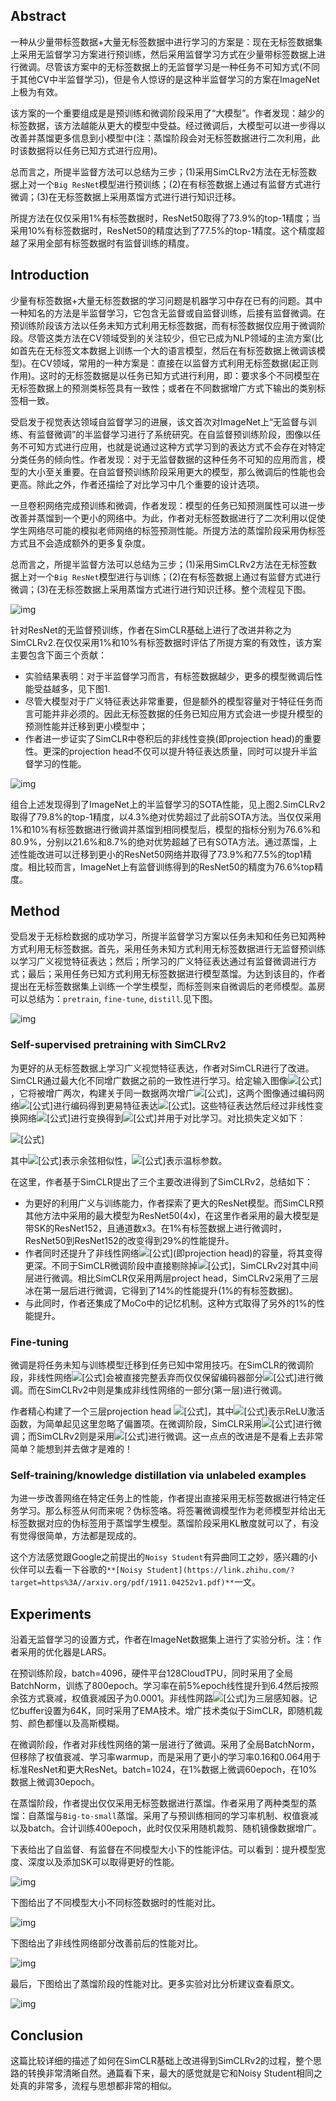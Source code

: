 ## **Abstract**

一种从少量带标签数据+大量无标签数据中进行学习的方案是：现在无标签数据集上采用无监督学习方案进行预训练，然后采用监督学习方式在少量带标签数据上进行微调。尽管该方案中的无标签数据上的无监督学习是一种任务不可知方式(不同于其他CV中半监督学习)，但是令人惊讶的是这种半监督学习的方案在ImageNet上极为有效。

该方案的一个重要组成是是预训练和微调阶段采用了“大模型”。作者发现：越少的标签数据，该方法越能从更大的模型中受益。经过微调后，大模型可以进一步得以改善并蒸馏更多信息到小模型中(注：蒸馏阶段会对无标签数据进行二次利用，此时该数据将以任务已知方式进行应用)。

总而言之，所提半监督方法可以总结为三步；(1)采用SimCLRv2方法在无标签数据上对一个`Big ResNet`模型进行预训练；(2)在有标签数据上通过有监督方式进行微调；(3)在无标签数据上采用蒸馏方式进行进行知识迁移。

所提方法在仅仅采用1%有标签数据时，ResNet50取得了73.9%的top-1精度；当采用10%有标签数据时，ResNet50的精度达到了77.5%的top-1精度。这个精度超越了采用全部有标签数据时有监督训练的精度。

## **Introduction**

少量有标签数据+大量无标签数据的学习问题是机器学习中存在已有的问题。其中一种知名的方法是半监督学习，它包含无监督或自监督训练，后接有监督微调。在预训练阶段该方法以任务未知方式利用无标签数据，而有标签数据仅应用于微调阶段。尽管这类方法在CV领域受到的关注较少，但它已成为NLP领域的主流方案(比如首先在无标签文本数据上训练一个大的语言模型，然后在有标签数据上微调该模型)。在CV领域，常用的一种方案是：直接在以监督方式利用无标签数据(起正则作用)。这时的无标签数据是以任务已知方式进行利用，即：要求多个不同模型在无标签数据上的预测类标签具有一致性；或者在不同数据增广方式下输出的类别标签相一致。

受启发于视觉表达领域自监督学习的进展，该文首次对ImageNet上“无监督与训练、有监督微调”的半监督学习进行了系统研究。在自监督预训练阶段，图像以任务不可知方式进行应用，也就是说通过这种方式学习到的表达方式不会存在对特定分类任务的倾向性。作者发现：对于无监督数据的这种任务不可知的应用而言，模型的大小至关重要。在自监督预训练阶段采用更大的模型，那么微调后的性能也会更高。除此之外，作者还描绘了对比学习中几个重要的设计选项。

一旦卷积网络完成预训练和微调，作者发现：模型的任务已知预测属性可以进一步改善并蒸馏到一个更小的网络中。为此，作者对无标签数据进行了二次利用以促使学生网络尽可能的模拟老师网络的标签预测性能。所提方法的蒸馏阶段采用伪标签方式且不会造成额外的更多复杂度。

总而言之，所提半监督方法可以总结为三步；(1)采用SimCLRv2方法在无标签数据上对一个`Big ResNet`模型进行与训练；(2)在有标签数据上通过有监督方式进行微调；(3)在无标签数据上采用蒸馏方式进行进行知识迁移。整个流程见下图。

![img](https://pic2.zhimg.com/80/v2-f05bade54506584cbaa546884298c399_1440w.jpg)

针对ResNet的无监督预训练，作者在SimCLR基础上进行了改进并称之为SimCLRv2.在仅仅采用1%和10%有标签数据时评估了所提方案的有效性，该方案主要包含下面三个贡献：

- 实验结果表明：对于半监督学习而言，有标签数据越少，更多的模型微调后性能受益越多，见下图1.
- 尽管大模型对于广义特征表达非常重要，但是额外的模型容量对于特征任务而言可能并非必须的。因此无标签数据的任务已知应用方式会进一步提升模型的预测性能并迁移到更小模型中；
- 作者进一步证实了SimCLR中卷积后的非线性变换(即projection head)的重要性。更深的projection head不仅可以提升特征表达质量，同时可以提升半监督学习的性能。

![img](https://pic1.zhimg.com/80/v2-8134574d00d387f39ee04643841366b0_1440w.jpg)

组合上述发现得到了ImageNet上的半监督学习的SOTA性能，见上图2.SimCLRv2取得了79.8%的top-1精度，以4.3%绝对优势超过了此前SOTA方法。当仅仅采用1%和10%有标签数据进行微调并蒸馏到相同模型后，模型的指标分别为76.6%和80.9%，分别以21.6%和8.7%的绝对优势超越了已有SOTA方法。通过蒸馏，上述性能改进可以迁移到更小的ResNet50网络并取得了73.9%和77.5%的top1精度。相比较而言，ImageNet上有监督训练得到的ResNet50的精度为76.6%top精度。

## **Method**

受启发于无标检数据的成功学习，所提半监督学习方案以任务未知和任务已知两种方式利用无标签数据。首先，采用任务未知方式利用无标签数据进行无监督预训练以学习广义视觉特征表达；然后；所学习的广义特征表达通过有监督微调进行方式；最后；采用任务已知方式利用无标签数据进行模型蒸馏。为达到该目的，作者提出在无标签数据集上训练一个学生模型，而标签则来自微调后的老师模型。盖房可以总结为：`pretrain`, `fine-tune`, `distill`.见下图。

![img](https://pic3.zhimg.com/80/v2-9a1df663d94f8395b4f6511a182ff632_1440w.jpg)

### **Self-supervised pretraining with SimCLRv2**

为更好的从无标签数据上学习广义视觉特征表达，作者对SimCLR进行了改进。SimCLR通过最大化不同增广数据之前的一致性进行学习。给定输入图像![[公式]](https://www.zhihu.com/equation?tex=x_i)，它将被增广两次，构建关于同一数据两次增广![[公式]](https://www.zhihu.com/equation?tex=x_%7B2k-1%7D%2Cx_%7B2k%7D)，这两个图像通过编码网络![[公式]](https://www.zhihu.com/equation?tex=f%28%5Ccdot%29)进行编码得到更易特征表达![[公式]](https://www.zhihu.com/equation?tex=h_%7B2k-1%7D%2C+h_%7B2k%7D)。这些特征表达然后经过非线性变换网络![[公式]](https://www.zhihu.com/equation?tex=g%28%5Ccdot%29)进行变换得到![[公式]](https://www.zhihu.com/equation?tex=z_%7B2k-1%7D%2Cz_%7B2k%7D)并用于对比学习。对比损失定义如下：

![[公式]](https://www.zhihu.com/equation?tex=%5Cmathcal%7Bl%7D_%7Bi%2Cj%7D%5E%7BNT-X_%7Bent%7D%7D+%3D+-log+%5Cfrac%7Bexp%28sim%28z_i%2C+z_j%29%2F%5Ctau%29%7D%7B%5Csum_%7Bk%3D1%7D%5E%7B2N%7D+%5Cmathcal%7B1%7D_%7B%5Bk%5Cne+i%5D%7D+exp%28sim%28z_i%2Cz_k%29%2F%5Ctau%29%7D+%5C%5C)

其中![[公式]](https://www.zhihu.com/equation?tex=sim%28%5Ccdot%2C+%5Ccdot%29)表示余弦相似性，![[公式]](https://www.zhihu.com/equation?tex=%5Ctau)表示温标参数。

在这里，作者基于SimCLR提出了三个主要改进得到了SimCLRv2，总结如下：

- 为更好的利用广义与训练能力，作者探索了更大的ResNet模型。而SimCLR预其他方法中采用的最大模型为ResNet50(4x)，在这里作者采用的最大模型是带SK的ResNet152，且通道数x3。在1%有标签数据上进行微调时，ResNet50到ResNet152的改变得到29%的性能提升。
- 作者同时还提升了非线性网络![[公式]](https://www.zhihu.com/equation?tex=g%28%5Ccdot%29)(即projection head)的容量，将其变得更深。不同于SimCLR微调阶段中直接剔除掉![[公式]](https://www.zhihu.com/equation?tex=g%28%5Ccdot%29)，SimCLRv2对其中间层进行微调。相比SimCLR仅采用两层project head，SimCLRv2采用了三层冰在第一层后进行微调，它得到了14%的性能提升(1%的有标签数据)。
- 与此同时，作者还集成了MoCo中的记忆机制。这种方式取得了另外的1%的性能提升。

### **Fine-tuning**

微调是将任务未知与训练模型迁移到任务已知中常用技巧。在SimCLR的微调阶段，非线性网络![[公式]](https://www.zhihu.com/equation?tex=g%28%5Cdot%29)会被直接完整丢弃而仅仅保留编码器部分![[公式]](https://www.zhihu.com/equation?tex=f%28%5Ccdot%29)进行微调。而在SimCLRv2中则是集成非线性网络的一部分(第一层)进行微调。

作者精心构建了一个三层projection head ![[公式]](https://www.zhihu.com/equation?tex=g%28h_i%29+%3D+W%5E%7B%283%29%7D%28%5Csigma%28W%5E%7B%282%29%7D%5Csigma%28W%5E%7B%281%29%7Dh_i%29%29%29)，其中![[公式]](https://www.zhihu.com/equation?tex=%5Csigma)表示ReLU激活函数，为简单起见这里忽略了偏置项。在微调阶段，SimCLR采用![[公式]](https://www.zhihu.com/equation?tex=f%5E%7Btask%7D%28x_i%29+%3D+W%5E%7Btask%7Df%28x_i%29)进行微调；而SimCLRv2则是采用![[公式]](https://www.zhihu.com/equation?tex=f%5E%7Btask%7D+%3D+W%5E%7Btask%7D+%5Csigma%28W%5E%7B%281%29%7Df%28x_i%29%29)进行微调。这一点点的改进是不是看上去非常简单？能想到并去做才是难的！

### **Self-training/knowledge distillation via unlabeled examples**

为进一步改善网络在特定任务上的性能，作者提出直接采用无标签数据进行特定任务学习。那么标签从何而来呢？伪标签咯。将签署微调模型作为老师模型并给出无标签数据对应的伪标签用于蒸馏学生模型。蒸馏阶段采用KL散度就可以了，有没有觉得很简单，方法都是现成的。

这个方法感觉跟Google之前提出的`Noisy Student`有异曲同工之妙，感兴趣的小伙伴可以去看一下谷歌的`**[Noisy Student](https://link.zhihu.com/?target=https%3A//arxiv.org/pdf/1911.04252v1.pdf)**`一文。

## **Experiments**

沿着无监督学习的设置方式，作者在ImageNet数据集上进行了实验分析。注：作者采用的优化器是LARS。

在预训练阶段，batch=4096，硬件平台128CloudTPU，同时采用了全局BatchNorm，训练了800epoch。学习率在前5%epoch线性提升到6.4然后按照余弦方式衰减，权值衰减因子为0.0001。非线性网路![[公式]](https://www.zhihu.com/equation?tex=g%28%5Ccdot%29)为三层感知器。记忆buffer设置为64K，同时采用了EMA技术。增广技术类似于SimCLR，即随机裁剪、颜色都懂以及高斯模糊。

在微调阶段，作者对非线性网络的第一层进行了微调。采用了全局BatchNorm，但移除了权值衰减、学习率warmup，而是采用了更小的学习率0.16和0.064用于标准ResNet和更大ResNet。batch=1024，在1%数据上微调60epoch，在10%数据上微调30epoch。

在蒸馏阶段，作者提出仅仅采用无标签数据进行蒸馏。作者采用了两种类型的蒸馏：自蒸馏与`Big-to-small`蒸馏。采用了与预训练相同的学习率机制、权值衰减以及batch。合计训练400epoch，此时仅仅采用随机裁剪、随机镜像数据增广。

下表给出了自监督、有监督在不同模型大小下的性能评估。可以看到：提升模型宽度、深度以及添加SK可以取得更好的性能。

![img](https://pic1.zhimg.com/80/v2-3acf16b50c1f1c99c45587966b1fe14c_1440w.jpg)

下图给出了不同模型大小不同标签数据时的性能对比。

![img](https://pic4.zhimg.com/80/v2-8e1d11cd7273a77e1c5f2eea303b1e67_1440w.jpg)

下图给出了非线性网络部分改善前后的性能对比。

![img](https://pic2.zhimg.com/80/v2-5f99150a87eb8919266c51d34c7bc08d_1440w.jpg)

最后，下图给出了蒸馏阶段的性能对比。更多实验对比分析建议查看原文。

![img](https://pic3.zhimg.com/80/v2-375d73a6c8757027eec951e491153546_1440w.jpg)

## **Conclusion**

这篇比较详细的描述了如何在SimCLR基础上改进得到SimCLRv2的过程，整个思路的转换非常清晰自然。通篇看下来，最大的感觉就是它和Noisy Student相同之处真的非常多，流程与思想都非常的相似。